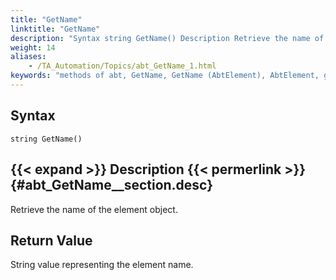 ```yaml
--- 
title: "GetName"
linktitle: "GetName"
description: "Syntax string GetName() Description Retrieve the name of the element object. Return Value String value representing the element name."
weight: 14
aliases: 
    - /TA_Automation/Topics/abt_GetName_1.html
keywords: "methods of abt, GetName, GetName (AbtElement), AbtElement, getname, abtlelement getname, name of control, name of HTML element, get name of element"
---
```


## Syntax

`string GetName()`

## {{< expand >}} Description {{< permerlink >}} {#abt_GetName__section.desc} 

Retrieve the name of the element object.

## Return Value

String value representing the element name.




